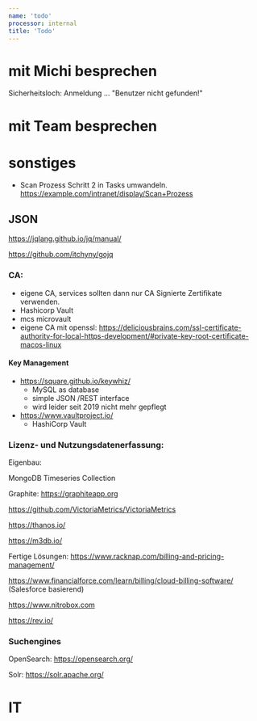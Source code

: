 ```yaml
---
name: 'todo'
processor: internal
title: 'Todo'
---
```

# mit Michi besprechen
Sicherheitsloch: Anmeldung ... "Benutzer nicht gefunden!"

# mit Team besprechen


# sonstiges

- Scan Prozess Schritt 2 in Tasks umwandeln.
  https://example.com/intranet/display/Scan+Prozess

## JSON

https://jqlang.github.io/jq/manual/

https://github.com/itchyny/gojq

### CA:

- eigene CA, services sollten dann nur CA Signierte Zertifikate verwenden.
- Hashicorp Vault
- mcs microvault
- eigene CA mit openssl: https://deliciousbrains.com/ssl-certificate-authority-for-local-https-development/#private-key-root-certificate-macos-linux

#### Key Management

- https://square.github.io/keywhiz/
  - MySQL as database
  - simple JSON /REST interface
  - wird leider seit 2019 nicht mehr gepflegt
- https://www.vaultproject.io/
  - HashiCorp Vault

### Lizenz- und Nutzungsdatenerfassung:

Eigenbau:

MongoDB Timeseries Collection

Graphite: https://graphiteapp.org

https://github.com/VictoriaMetrics/VictoriaMetrics

https://thanos.io/

https://m3db.io/

Fertige Lösungen:
https://www.racknap.com/billing-and-pricing-management/

https://www.financialforce.com/learn/billing/cloud-billing-software/  (Salesforce basierend)

https://www.nitrobox.com

https://rev.io/

### Suchengines

OpenSearch: https://opensearch.org/

Solr: https://solr.apache.org/

# IT
